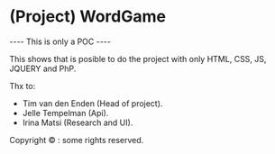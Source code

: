 # (Project) WordGame
---- This is only a POC ----

This shows that is posible to do the project with only HTML, CSS, JS, JQUERY and PhP.

Thx to:
- Tim van den Enden (Head of project).
- Jelle Tempelman (Api).
- Irina Matsi (Research and UI).

Copyright © : some rights reserved.
